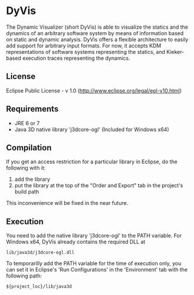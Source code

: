 DyVis
=====
The Dynamic Visualizer (short DyVis) is able to visualize the statics and the dynamics of an arbitrary software system by means of information based on static and dynamic analysis. DyVis offers a flexible architecture to easily add support for arbitrary input formats. For now, it accepts KDM representations of software systems representing the statics, and Kieker-based execution traces representing the dynamics.

License
---
Eclipse Public License - v 1.0 (http://www.eclipse.org/legal/epl-v10.html)

Requirements
---
- JRE 6 or 7
- Java 3D native library 'j3dcore-ogl' (Included for Windows x64)

Compilation
---
If you get an access restriction for a particular library in Eclipse, do the following with it:

1. add the library
2. put the library at the top of the "Order and Export" tab in the project's build path

This inconvenience will be fixed in the near future.

Execution
---
You need to add the native library 'j3dcore-ogl' to the PATH variable. For Windows x64, DyVis already contains the required DLL at
~~~
lib/java3d/j3dcore-ogl.dll
~~~

To temporarilly add the PATH variable for the time of execution only, you can set it in Eclipse's 'Run Configurations' in the 'Environment' tab with the following path:
~~~
${project_loc}/lib/java3d
~~~
